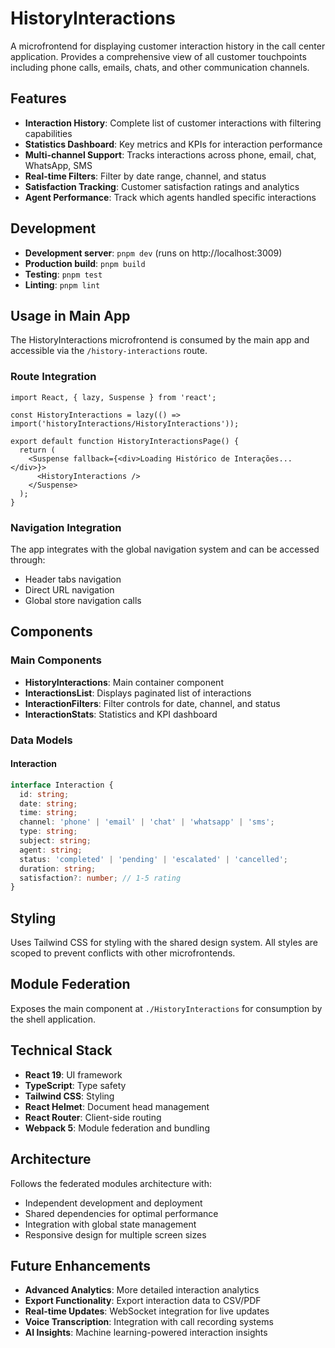 # HistoryInteractions

A microfrontend for displaying customer interaction history in the call center application. Provides a comprehensive view of all customer touchpoints including phone calls, emails, chats, and other communication channels.

## Features

- **Interaction History**: Complete list of customer interactions with filtering capabilities
- **Statistics Dashboard**: Key metrics and KPIs for interaction performance
- **Multi-channel Support**: Tracks interactions across phone, email, chat, WhatsApp, SMS
- **Real-time Filters**: Filter by date range, channel, and status
- **Satisfaction Tracking**: Customer satisfaction ratings and analytics
- **Agent Performance**: Track which agents handled specific interactions

## Development

- **Development server**: `pnpm dev` (runs on http://localhost:3009)
- **Production build**: `pnpm build`
- **Testing**: `pnpm test`
- **Linting**: `pnpm lint`

## Usage in Main App

The HistoryInteractions microfrontend is consumed by the main app and accessible via the `/history-interactions` route.

### Route Integration

```tsx
import React, { lazy, Suspense } from 'react';

const HistoryInteractions = lazy(() => import('historyInteractions/HistoryInteractions'));

export default function HistoryInteractionsPage() {
  return (
    <Suspense fallback={<div>Loading Histórico de Interações...</div>}>
      <HistoryInteractions />
    </Suspense>
  );
}
```

### Navigation Integration

The app integrates with the global navigation system and can be accessed through:

- Header tabs navigation
- Direct URL navigation
- Global store navigation calls

## Components

### Main Components

- **HistoryInteractions**: Main container component
- **InteractionsList**: Displays paginated list of interactions
- **InteractionFilters**: Filter controls for date, channel, and status
- **InteractionStats**: Statistics and KPI dashboard

### Data Models

#### Interaction

```typescript
interface Interaction {
  id: string;
  date: string;
  time: string;
  channel: 'phone' | 'email' | 'chat' | 'whatsapp' | 'sms';
  type: string;
  subject: string;
  agent: string;
  status: 'completed' | 'pending' | 'escalated' | 'cancelled';
  duration: string;
  satisfaction?: number; // 1-5 rating
}
```

## Styling

Uses Tailwind CSS for styling with the shared design system. All styles are scoped to prevent conflicts with other microfrontends.

## Module Federation

Exposes the main component at `./HistoryInteractions` for consumption by the shell application.

## Technical Stack

- **React 19**: UI framework
- **TypeScript**: Type safety
- **Tailwind CSS**: Styling
- **React Helmet**: Document head management
- **React Router**: Client-side routing
- **Webpack 5**: Module federation and bundling

## Architecture

Follows the federated modules architecture with:

- Independent development and deployment
- Shared dependencies for optimal performance
- Integration with global state management
- Responsive design for multiple screen sizes

## Future Enhancements

- **Advanced Analytics**: More detailed interaction analytics
- **Export Functionality**: Export interaction data to CSV/PDF
- **Real-time Updates**: WebSocket integration for live updates
- **Voice Transcription**: Integration with call recording systems
- **AI Insights**: Machine learning-powered interaction insights
